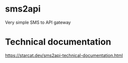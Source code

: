 # sms2api
Very simple SMS to API gateway

# Technical documentation
https://starcat.dev/sms2api-technical-documentation.html
